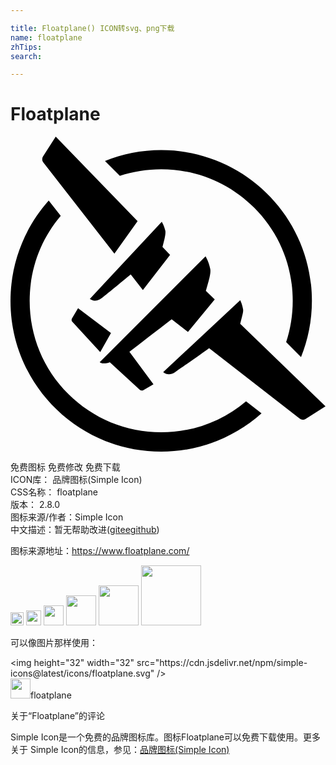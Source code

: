 ```yaml
---

title: Floatplane() ICON转svg、png下载
name: floatplane
zhTips: 
search: 

---
```


# Floatplane  <small style="font-size: 60%;font-weight: 100"></small>

<div id="svg" class="svg-wrap">
<svg role="img" viewBox="0 0 24 24" xmlns="http://www.w3.org/2000/svg"><title>Floatplane icon</title><path d="M17.948,20.162c-1.81,1.527-4.078,2.366-6.466,2.366c-2.682,0-5.19-1.047-7.088-2.933c-1.897-1.897-2.933-4.416-2.933-7.088 c0-2.399,0.84-4.667,2.366-6.466L2.911,4.874C1.101,6.902,0,9.585,0,12.518C0,18.864,5.136,24,11.482,24 c2.933,0,5.616-1.101,7.644-2.911L17.948,20.162z M8.331,2.988c1.003-0.327,2.061-0.502,3.151-0.502c2.682,0,5.19,1.047,7.088,2.933 c1.897,1.897,2.933,4.416,2.933,7.088c0,1.09-0.174,2.148-0.502,3.151l1.134,1.134c0.534-1.319,0.829-2.77,0.829-4.285 c0-6.346-5.136-11.482-11.482-11.482c-1.516,0-2.966,0.294-4.285,0.829L8.331,2.988z M9.683,6.444L3.446,0l-0.97,1.516 C2.388,1.657,2.399,1.843,2.508,1.974L7.916,8.92L9.683,6.444z M7.655,14.96l-2.508-1.886l-0.458,0.774 c-0.055,0.087-0.044,0.196,0.033,0.273l2.115,2.29L7.655,14.96z M12.158,9.007l-0.578-0.6l0.153-0.611 c0.065-0.273,0.087-0.491,0.065-0.622c-0.087-0.393-0.273-0.687-0.273-0.687l-5.474,5.866c0,0,0.371,0.36,0.905-0.055 c0.24-0.185,1.189-0.96,2.203-1.799l0.927,1.189L12.158,9.007z M17.501,14.263l0.153-0.611c0.055-0.207,0.087-0.382,0.065-0.502 c-0.065-0.393-0.218-0.687-0.218-0.687l-5.866,5.474c0,0,0.36,0.371,0.916,0c0.273-0.185,1.428-0.992,2.584-1.821l6.891,5.365 c0.131,0.109,0.316,0.12,0.458,0.033L24,20.543L17.501,14.263z M9.061,16.389c0.883-0.676,2.115-1.625,3.217-2.475l1.243,0.97 l2.039-2.475l-0.676-0.654l0.218-0.774c0.109-0.393,0.153-0.698,0.12-0.883c-0.109-0.567-0.36-0.981-0.36-0.981l-8.069,8.069 c0,0,0.251,0.207,0.774,0l2.279,2.104c0.076,0.065,0.185,0.076,0.273,0.033l0.774-0.458L9.061,16.389z"/></svg>
</div>
<detail full-name='floatplane'></detail>

<div class="detail-page">
<p>
<span><span class="badge-success badge">免费图标</span> <span class="badge-success badge">免费修改</span>  <span class="badge-success badge">免费下载</span> </span>
<br/>
<span>
ICON库：
<span class="badge-secondary badge">品牌图标(Simple Icon)</span> 
</span>
<br/>
<span>
CSS名称：
<span class="badge-secondary badge">floatplane</span> 
</span>

<br/>
<span>
版本：
<span class="badge-secondary badge">2.8.0</span> 
</span>
<br/>
<span>图标来源/作者：<span class="badge-light badge">Simple Icon</span></span> 
<br/>
<span class="zh-detail">中文描述：暂无<span class="help-link"><span>帮助改进</span>(<a href="https://gitee.com/liuwave/icon-helper/edit/master/json/brands/floatplane.json" target="_blank" rel="noopener noreferrer">gitee</a><a href="https://github.com/liuwave/icon-helper/edit/master/json/brands/floatplane.json" target="_blank" rel="noopener noreferrer">github</a></span>)</span><br/>
</p>
</div><div class="description description alert alert-light"><p>图标来源地址：<a href="https://www.floatplane.com/" target="_blank" rel="noopener noreferrer">https://www.floatplane.com/</a></p></div>
<div class="alert alert-dark">
<img height="21" width="21" src="https://cdn.jsdelivr.net/npm/simple-icons@latest/icons/floatplane.svg" />
<img height="24" width="24" src="https://cdn.jsdelivr.net/npm/simple-icons@latest/icons/floatplane.svg" />
<img height="32" width="32" src="https://cdn.jsdelivr.net/npm/simple-icons@latest/icons/floatplane.svg" />
<img height="48" width="48" src="https://cdn.jsdelivr.net/npm/simple-icons@latest/icons/floatplane.svg" />
<img height="64" width="64" src="https://cdn.jsdelivr.net/npm/simple-icons@latest/icons/floatplane.svg" />
<img height="96" width="96" src="https://cdn.jsdelivr.net/npm/simple-icons@latest/icons/floatplane.svg" />

</div>
<div>
  <p>可以像图片那样使用：    
  </p>
  <div class="alert alert-primary" style="font-size: 14px">
    &lt;img height="32" width="32" src="https://cdn.jsdelivr.net/npm/simple-icons@latest/icons/floatplane.svg" /&gt;
    <copy-btn content='<img height="32" width="32" src="https://cdn.jsdelivr.net/npm/simple-icons@latest/icons/floatplane.svg" />'></copy-btn>
  </div>
  <div class="alert alert-secondary">
    <img height="32" width="32" src="https://cdn.jsdelivr.net/npm/simple-icons@latest/icons/floatplane.svg" />floatplane
    <copy-btn content="floatplane" btn-title="复制图标名称"></copy-btn>
  </div>
</div>

<Vssue title="关于“Floatplane”的评论" >关于“Floatplane”的评论</Vssue>


<div><p>Simple Icon是一个免费的品牌图标库。图标Floatplane可以免费下载使用。更多关于  Simple Icon的信息，参见：<a target="_blank" href="https://iconhelper.cn/brands.html">品牌图标(Simple Icon)</a>
</p></div>
